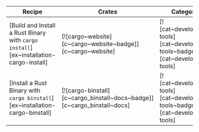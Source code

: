 | Recipe | Crates | Categories |
|---|---|---|
| [Build and Install a Rust Binary with `cargo install`][ex~installation-cargo-install] | [![cargo~website][c~cargo~website~badge]][c~cargo~website] | [![cat~development-tools][cat~development-tools~badge]][cat~development-tools] |
| [Install a Rust Binary with `cargo binstall`][ex~installation-cargo-binstall] | [![cargo-binstall][c~cargo_binstall~docs~badge]][c~cargo_binstall~docs] | [![cat~development-tools][cat~development-tools~badge]][cat~development-tools] |
